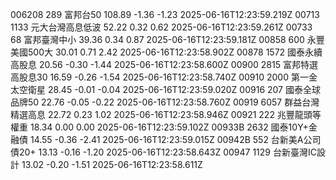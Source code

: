 006208	289	富邦台50	108.89	-1.36	-1.23	2025-06-16T12:23:59.219Z
00713	1133	元大台灣高息低波	52.22	0.32	0.62	2025-06-16T12:23:59.261Z
00733	68	富邦臺灣中小	39.36	0.34	0.87	2025-06-16T12:23:59.181Z
00858	600	永豐美國500大	30.01	0.71	2.42	2025-06-16T12:23:58.902Z
00878	1572	國泰永續高股息	20.56	-0.30	-1.44	2025-06-16T12:23:58.600Z
00900	2815	富邦特選高股息30	16.59	-0.26	-1.54	2025-06-16T12:23:58.740Z
00910	2000	第一金太空衛星	28.45	-0.01	-0.04	2025-06-16T12:23:59.020Z
00916	207	國泰全球品牌50	22.76	-0.05	-0.22	2025-06-16T12:23:58.760Z
00919	6057	群益台灣精選高息	22.72	0.23	1.02	2025-06-16T12:23:58.946Z
00921	222	兆豐龍頭等權重	18.34	0.00	0.00	2025-06-16T12:23:59.102Z
00933B	2632	國泰10Y+金融債	14.55	-0.36	-2.41	2025-06-16T12:23:59.015Z
00942B	552	台新美A公司債20+	13.13	-0.16	-1.20	2025-06-16T12:23:58.643Z
00947	1129	台新臺灣IC設計	13.02	-0.20	-1.51	2025-06-16T12:23:58.611Z